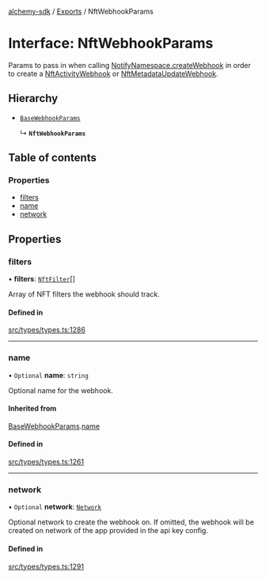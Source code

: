 [alchemy-sdk](../README.md) / [Exports](../modules.md) / NftWebhookParams

# Interface: NftWebhookParams

Params to pass in when calling [NotifyNamespace.createWebhook](../classes/NotifyNamespace.md#createwebhook) in order
to create a [NftActivityWebhook](NftActivityWebhook.md) or [NftMetadataUpdateWebhook](NftMetadataUpdateWebhook.md).

## Hierarchy

- [`BaseWebhookParams`](BaseWebhookParams.md)

  ↳ **`NftWebhookParams`**

## Table of contents

### Properties

- [filters](NftWebhookParams.md#filters)
- [name](NftWebhookParams.md#name)
- [network](NftWebhookParams.md#network)

## Properties

### filters

• **filters**: [`NftFilter`](NftFilter.md)[]

Array of NFT filters the webhook should track.

#### Defined in

[src/types/types.ts:1286](https://github.com/alchemyplatform/alchemy-sdk-js/blob/ae0aa3f0/src/types/types.ts#L1286)

___

### name

• `Optional` **name**: `string`

Optional name for the webhook.

#### Inherited from

[BaseWebhookParams](BaseWebhookParams.md).[name](BaseWebhookParams.md#name)

#### Defined in

[src/types/types.ts:1261](https://github.com/alchemyplatform/alchemy-sdk-js/blob/ae0aa3f0/src/types/types.ts#L1261)

___

### network

• `Optional` **network**: [`Network`](../enums/Network.md)

Optional network to create the webhook on. If omitted, the webhook will be
created on network of the app provided in the api key config.

#### Defined in

[src/types/types.ts:1291](https://github.com/alchemyplatform/alchemy-sdk-js/blob/ae0aa3f0/src/types/types.ts#L1291)
